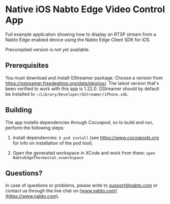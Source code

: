 # Native iOS Nabto Edge Video Control App

Full example application showing how to display an RTSP stream from a Nabto Edge enabled device using the Nabto Edge Client SDK for iOS.

Precompiled version is not yet available.

## Prerequisites

You must download and install GStreamer package. Choose a version from <https://gstreamer.freedesktop.org/data/pkg/ios/>. The latest version that's been verified to work with this app is 1.22.0. GStreamer should by default be installed to `~/Library/Developer/GStreamer/iPhone.sdk`.

## Building

The app installs dependencies through Cocoapod, so to build and run, perform the following steps:

1. Install dependencies: `$ pod install` (see https://www.cocoapods.org for info on installation of the pod tool).

2. Open the generated workspace in XCode and work from there: `open NabtoEdgeThermostat.xcworkspace`

## Questions?

In case of questions or problems, please write to support@nabto.com or contact us through the live chat on [www.nabto.com](https://www.nabto.com).